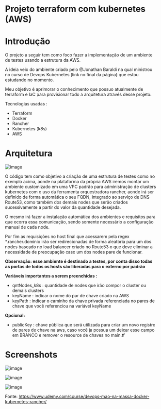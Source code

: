# Projeto terraform com kubernetes (AWS)

# Introdução

O projeto a seguir tem como foco fazer a implementação de um ambiente de testes usando a estrutura da AWS.

A ideia veio do ambiente criado pelo @Jonathan Baraldi na qual ministrou no curso de Devops Kubernetes (link no final da página) que estou estudando no momento.

Meu objetivo é aprimorar o conhecimento que possuo atualmente de terraform e IaC para provisionar todo a arquitetura através desse projeto.

Tecnologias usadas :

- Terraform
- Docker
- Rancher
- Kubernetes (k8s)
- AWS



# Arquitetura

![image](https://user-images.githubusercontent.com/70732391/117558079-0a343d00-b050-11eb-94d6-3d17e79b474c.png)



O código tem como objetivo a criação de uma estrutura de testes como no exemplo acima, aonde na plataforma da própria AWS iremos montar um ambiente customizado em uma VPC padrão  para administração de clusters kubernetes com o uso da ferramenta orquestradora rancher, aonde irá ser definido de forma automática o seu FQDN, integrado ao serviço de DNS Route53, como também dos demais nodes que serão criados sucessivamente a partir do valor da quantidade desejada.

O mesmo irá fazer a instalação automática dos ambientes e requisitos para que ocorra essa comunicação, sendo somente necessário a configuração manual de cada node.

Por fim as requisições no host final que acessarem pela regex *.rancher.dominio irão ser redirecionadas de forma aleatória para um dos nodes baseado no load balancer criado no Route53 o que deve eliminar a necessidade de preocupação caso um dos nodes pare de funcionar.

<b>Observação: esse ambiente é destinado a testes, por conta disso todas as portas de todos os hosts são liberadas para o externo por padrão</b>


<b>Variáveis importantes a serem preenchidas :</b>

- qntNodes_k8s : quantidade de nodes que irão compor o cluster ou demais clusters
- keyName : indicar o nome do par de chave criado na AWS
- keyPath : indicar o caminho da chave privada referenciada no pares de chave que você referenciou na variável keyName

<b>Opcional:</b>

- publicKey : chave pública que será utilizada para criar um novo registro de pares de chave na aws, caso você ja possua um deixar esse campo em BRANCO e remover o resource de chaves no main.tf



# Screenshots

![image](https://user-images.githubusercontent.com/70732391/117558917-71a1bb00-b057-11eb-9e69-609ad91120a6.png)

![image](https://user-images.githubusercontent.com/70732391/117558924-867e4e80-b057-11eb-8df2-ed6b78edba5c.png)

![image](https://user-images.githubusercontent.com/70732391/117558933-8e3df300-b057-11eb-814c-458767071ae9.png)




Fonte: https://www.udemy.com/course/devops-mao-na-massa-docker-kubernetes-rancher/
